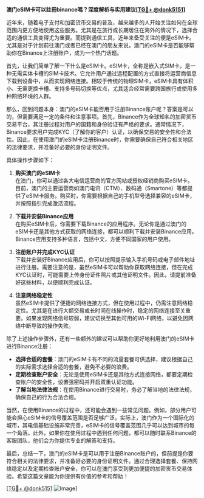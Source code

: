 **澳门eSIM卡可以註冊binance嗎？深度解析与实用建议[[TG💪+ @donk5151](https://t.me/s/donk5151)]**

近年来，随着电子支付和加密货币交易的普及，越来越多的人开始关注如何在全球范围内更方便地使用这些服务。尤其是在旅行或长期居住在海外的情况下，选择合适的通信工具变得尤为重要。而提到通信工具，近年来备受关注的便是eSIM卡。尤其是对于计划前往澳门或者已经在澳门的朋友来说，澳门的eSIM卡是否能够帮助你在Binance上注册账户，成为一个热门话题。

首先，让我们简单了解一下什么是eSIM卡。eSIM卡，全称是嵌入式SIM卡，是一种无需实体卡槽的SIM卡技术。它允许用户通过远程配置的方式直接将运营商信息下载到设备中，从而实现网络连接。相较于传统的物理SIM卡，eSIM卡具有体积小、无需更换卡槽、支持多号码切换等优点，尤其适合经常需要跨国旅行或使用多种网络环境的人群。

那么，回到问题本身：澳门的eSIM卡能否用于注册Binance账户呢？答案是可以的，但需要满足一定的条件和注意事项。首先，Binance作为全球知名的加密货币交易平台，其注册过程对用户的国籍和身份验证有严格的要求。通常情况下，Binance要求用户完成KYC（了解你的客户）认证，以确保交易的安全性和合法性。因此，在使用澳门的eSIM卡注册Binance时，你需要确保自己符合相关地区的法律要求，并准备好必要的身份证明文件。

具体操作步骤如下：

1. **购买澳门的eSIM卡**  
   在澳门，你可以通过各大电信运营商的官方网站或授权经销商购买eSIM卡。目前，澳门的主要运营商如澳门电讯（CTM）、数码通（Smartone）等都提供了eSIM卡服务。购买时，你需要根据自己的手机型号选择兼容的eSIM卡，并按照指引完成激活流程。

2. **下载并安装Binance应用**  
   在购买eSIM卡后，你需要下载Binance的应用程序。无论你是通过澳门的eSIM卡还是其他方式获取的网络连接，都可以顺利下载并安装Binance应用。Binance应用支持多种语言，包括中文，方便不同国家的用户使用。

3. **注册账户并完成KYC认证**  
   下载并安装好Binance应用后，你可以按照提示输入手机号码或电子邮件地址进行注册。需要注意的是，虽然eSIM卡可以帮助你获取网络连接，但在完成KYC认证时，可能需要上传身份证件照片或其他证明文件。因此，请提前准备好这些材料，以便顺利完成认证。

4. **注意网络稳定性**  
   虽然eSIM卡提供了便捷的网络连接方式，但在使用过程中，仍需注意网络稳定性。尤其是在进行大额交易或长时间在线操作时，稳定的网络连接至关重要。如果发现网络信号较弱，建议切换至其他可用的Wi-Fi网络，以避免因网络中断导致的操作失败。

除了上述操作步骤外，还有一些额外的建议可以帮助你更好地利用澳门的eSIM卡进行Binance注册：

- **选择合适的套餐**：澳门的eSIM卡有不同的流量套餐可供选择，建议根据自己的实际需求选择合适的套餐，避免不必要的浪费。
- **定期检查账户安全**：无论是使用eSIM卡还是其他方式连接网络，都要定期检查账户的安全性，设置强密码并开启双重认证功能。
- **了解当地法律法规**：在使用Binance进行交易时，务必了解当地的法律法规，确保自己的行为合法合规。

当然，在使用Binance的过程中，还可能会遇到一些常见问题。例如，部分用户可能会担心eSIM卡的信号覆盖范围是否足够广泛。实际上，澳门作为一个国际化的城市，其电信基础设施非常完善，eSIM卡的信号覆盖范围几乎可以达到城市的每一个角落。此外，如果你在使用过程中遇到任何问题，都可以随时联系Binance的客服团队，他们会为你提供专业的解答和支持。

最后，总结一下，澳门的eSIM卡是可以用于注册Binance账户的，但前提是你要符合相关的法律要求，并准备好必要的身份证明文件。通过合理选择套餐、保持网络稳定以及定期检查账户安全，你可以在澳门享受到更加便捷的加密货币交易体验。希望这篇文章能为你提供有价值的参考和帮助！

[[TG💪+ @donk5151](https://t.me/s/donk5151) ![Image](https://i.postimg.cc/rwNCRYN7/Snipaste-2025-04-30-17-27-05.png)]